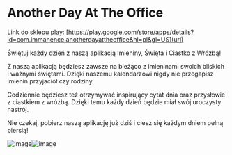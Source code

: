 # Another Day At The Office

Link do sklepu play: [https://play.google.com/store/apps/details?id=com.immanence.anotherdayattheoffice&hl=pl&gl=US](url)

Świętuj każdy dzień z naszą aplikacją Imieniny, Święta i Ciastko z Wróżbą!

Z naszą aplikacją będziesz zawsze na bieżąco z imieninami swoich bliskich i ważnymi świętami. Dzięki naszemu kalendarzowi nigdy nie przegapisz imienin przyjaciół czy rodziny.

Codziennie będziesz też otrzymywać inspirujący cytat dnia oraz przysłowie z ciastkiem z wróżbą. Dzięki temu każdy dzień będzie miał swój uroczysty nastrój.

Nie czekaj, pobierz naszą aplikację już dziś i ciesz się każdym dniem pełną piersią!

![image](https://github.com/ImMan3NcE/ADATO/assets/112756919/80513433-99ae-4d08-ae5d-b364abfa3247)![image](https://github.com/ImMan3NcE/ADATO/assets/112756919/2f879d89-732f-4cfa-990e-0053832e93bf)

